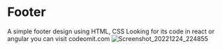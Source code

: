 # Footer
A simple footer design using HTML, CSS
Looking for its code in react or angular you can visit codeomit.com
![Screenshot_20221224_224855](https://user-images.githubusercontent.com/95903972/209445878-ecb75993-a78e-4a25-8b7c-6d6a7e294a4f.png)
